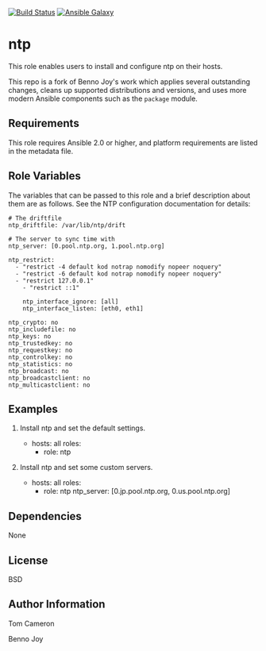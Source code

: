 [![Build Status](https://travis-ci.org/donbowman/ntp.svg?branch=master)](https://travis-ci.org/donbowman/ntp)
[![Ansible Galaxy](https://img.shields.io/badge/galaxy-donbowman.ntp-blue.svg)](https://img.shields.io/badge/galaxy-donbowman.ntp-blue.svg)

ntp
===

This role enables users to install and configure ntp on their hosts.

This repo is a fork of Benno Joy's work which applies several outstanding
changes, cleans up supported distributions and versions, and uses more modern
Ansible components such as the `package` module.

Requirements
------------

This role requires Ansible 2.0 or higher, and platform requirements are listed
in the metadata file.

Role Variables
--------------

The variables that can be passed to this role and a brief description about
them are as follows. See the NTP configuration documentation for details:

	# The driftfile
	ntp_driftfile: /var/lib/ntp/drift

	# The server to sync time with
	ntp_server: [0.pool.ntp.org, 1.pool.ntp.org]

	ntp_restrict:                                                           
	  - "restrict -4 default kod notrap nomodify nopeer noquery"
	  - "restrict -6 default kod notrap nomodify nopeer noquery"
	  - "restrict 127.0.0.1"
		- "restrict ::1"

        ntp_interface_ignore: [all]
        ntp_interface_listen: [eth0, eth1]

	ntp_crypto: no
	ntp_includefile: no
	ntp_keys: no
	ntp_trustedkey: no
	ntp_requestkey: no
	ntp_controlkey: no
	ntp_statistics: no
	ntp_broadcast: no
	ntp_broadcastclient: no
	ntp_multicastclient: no

Examples
--------

1) Install ntp and set the default settings.

	- hosts: all
	  roles:
	    - role: ntp

2) Install ntp and set some custom servers.

	- hosts: all
	  roles:
	    - role: ntp
	      ntp_server: [0.jp.pool.ntp.org, 0.us.pool.ntp.org]

Dependencies
------------

None

License
-------

BSD

Author Information
------------------

Tom Cameron

Benno Joy
